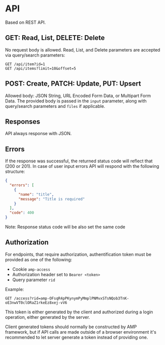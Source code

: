 # API

Based on REST API.

## GET: Read, List, DELETE: Delete

No request body is allowed.
Read, List, and Delete parameters are accepted via query/search parameters:

```
GET /api/item?id=1
GET /api/items?limit=10&offset=5
```

## POST: Create, PATCH: Update, PUT: Upsert

Allowed body: JSON String, URL Encoded Form Data, or Multipart Form Data.
The provided body is passed in the `input` parameter, along with query/search parameters and `files` if applicable.

## Responses

API always response with JSON.

## Errors

If the response was successful, the returned status code will reflect that (200 or 201).
In case of user input errors API will respond with the following structure:

```json
{
  "errors": [
    {
      "name": "title",
      "message": "Title is required"
    }
  ],
  "code": 400
}
```

Note: Response status code will be also set the same code

## Authorization

For endpoints, that require authorization, authentification token
must be provided as one of the following:

- Cookie `amp-access`
- Authorization header set to `Bearer <token>`
- Query parameter `rid`

Example:

```
GET /access?rid=amp-OFsqR4pPKynymPyMmplPNMvxSTsNQob3TnK-oE3nwVT0clORaZ1rkeEz8xej-vV6
```

This token is either generated by the client and authorized during a login operation,
either generated by the server.

Client generated tokens should normally be constructed by AMP framework, but if API
calls are made outside of a browser environment it's recommended to let server
generate a token instead of providing one.
